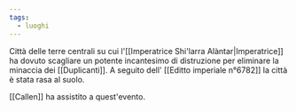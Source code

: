 ```yaml
---
tags:
  - luoghi
---
```

Città delle terre centrali su cui l'[[Imperatrice Shi'larra Alàntar|Imperatrice]] ha dovuto scagliare un potente incantesimo di distruzione per eliminare la minaccia dei [[Duplicanti]]. A seguito dell' [[Editto imperiale n°6782]] la città è stata rasa al suolo.

[[Callen]] ha assistito a quest'evento.